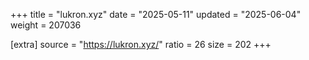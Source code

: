 +++
title = "lukron.xyz"
date = "2025-05-11"
updated = "2025-06-04"
weight = 207036

[extra]
source = "https://lukron.xyz/"
ratio = 26
size = 202
+++
